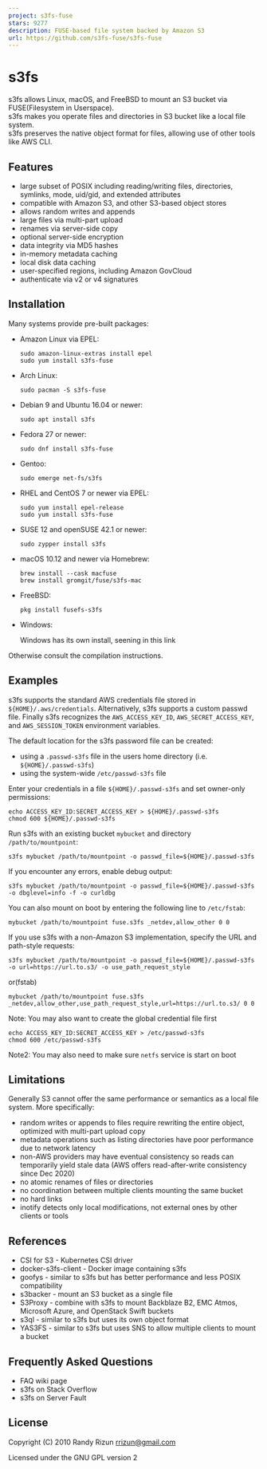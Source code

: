 ```yaml
---
project: s3fs-fuse
stars: 9277
description: FUSE-based file system backed by Amazon S3
url: https://github.com/s3fs-fuse/s3fs-fuse
---
```


s3fs
====

s3fs allows Linux, macOS, and FreeBSD to mount an S3 bucket via FUSE(Filesystem in Userspace).  
s3fs makes you operate files and directories in S3 bucket like a local file system.  
s3fs preserves the native object format for files, allowing use of other tools like AWS CLI.

Features
--------

-   large subset of POSIX including reading/writing files, directories, symlinks, mode, uid/gid, and extended attributes
-   compatible with Amazon S3, and other S3-based object stores
-   allows random writes and appends
-   large files via multi-part upload
-   renames via server-side copy
-   optional server-side encryption
-   data integrity via MD5 hashes
-   in-memory metadata caching
-   local disk data caching
-   user-specified regions, including Amazon GovCloud
-   authenticate via v2 or v4 signatures

Installation
------------

Many systems provide pre-built packages:

-   Amazon Linux via EPEL:
    
    ```
    sudo amazon-linux-extras install epel
    sudo yum install s3fs-fuse
    ```
    
-   Arch Linux:
    
    ```
    sudo pacman -S s3fs-fuse
    ```
    
-   Debian 9 and Ubuntu 16.04 or newer:
    
    ```
    sudo apt install s3fs
    ```
    
-   Fedora 27 or newer:
    
    ```
    sudo dnf install s3fs-fuse
    ```
    
-   Gentoo:
    
    ```
    sudo emerge net-fs/s3fs
    ```
    
-   RHEL and CentOS 7 or newer via EPEL:
    
    ```
    sudo yum install epel-release
    sudo yum install s3fs-fuse
    ```
    
-   SUSE 12 and openSUSE 42.1 or newer:
    
    ```
    sudo zypper install s3fs
    ```
    
-   macOS 10.12 and newer via Homebrew:
    
    ```
    brew install --cask macfuse
    brew install gromgit/fuse/s3fs-mac
    ```
    
-   FreeBSD:
    
    ```
    pkg install fusefs-s3fs
    ```
    
-   Windows:
    
    Windows has its own install, seening in this link
    

Otherwise consult the compilation instructions.

Examples
--------

s3fs supports the standard AWS credentials file stored in `${HOME}/.aws/credentials`. Alternatively, s3fs supports a custom passwd file. Finally s3fs recognizes the `AWS_ACCESS_KEY_ID`, `AWS_SECRET_ACCESS_KEY`, and `AWS_SESSION_TOKEN` environment variables.

The default location for the s3fs password file can be created:

-   using a `.passwd-s3fs` file in the users home directory (i.e. `${HOME}/.passwd-s3fs`)
-   using the system-wide `/etc/passwd-s3fs` file

Enter your credentials in a file `${HOME}/.passwd-s3fs` and set owner-only permissions:

```
echo ACCESS_KEY_ID:SECRET_ACCESS_KEY > ${HOME}/.passwd-s3fs
chmod 600 ${HOME}/.passwd-s3fs
```

Run s3fs with an existing bucket `mybucket` and directory `/path/to/mountpoint`:

```
s3fs mybucket /path/to/mountpoint -o passwd_file=${HOME}/.passwd-s3fs
```

If you encounter any errors, enable debug output:

```
s3fs mybucket /path/to/mountpoint -o passwd_file=${HOME}/.passwd-s3fs -o dbglevel=info -f -o curldbg
```

You can also mount on boot by entering the following line to `/etc/fstab`:

```
mybucket /path/to/mountpoint fuse.s3fs _netdev,allow_other 0 0
```

If you use s3fs with a non-Amazon S3 implementation, specify the URL and path-style requests:

```
s3fs mybucket /path/to/mountpoint -o passwd_file=${HOME}/.passwd-s3fs -o url=https://url.to.s3/ -o use_path_request_style
```

or(fstab)

```
mybucket /path/to/mountpoint fuse.s3fs _netdev,allow_other,use_path_request_style,url=https://url.to.s3/ 0 0
```

Note: You may also want to create the global credential file first

```
echo ACCESS_KEY_ID:SECRET_ACCESS_KEY > /etc/passwd-s3fs
chmod 600 /etc/passwd-s3fs
```

Note2: You may also need to make sure `netfs` service is start on boot

Limitations
-----------

Generally S3 cannot offer the same performance or semantics as a local file system. More specifically:

-   random writes or appends to files require rewriting the entire object, optimized with multi-part upload copy
-   metadata operations such as listing directories have poor performance due to network latency
-   non-AWS providers may have eventual consistency so reads can temporarily yield stale data (AWS offers read-after-write consistency since Dec 2020)
-   no atomic renames of files or directories
-   no coordination between multiple clients mounting the same bucket
-   no hard links
-   inotify detects only local modifications, not external ones by other clients or tools

References
----------

-   CSI for S3 - Kubernetes CSI driver
-   docker-s3fs-client - Docker image containing s3fs
-   goofys - similar to s3fs but has better performance and less POSIX compatibility
-   s3backer - mount an S3 bucket as a single file
-   S3Proxy - combine with s3fs to mount Backblaze B2, EMC Atmos, Microsoft Azure, and OpenStack Swift buckets
-   s3ql - similar to s3fs but uses its own object format
-   YAS3FS - similar to s3fs but uses SNS to allow multiple clients to mount a bucket

Frequently Asked Questions
--------------------------

-   FAQ wiki page
-   s3fs on Stack Overflow
-   s3fs on Server Fault

License
-------

Copyright (C) 2010 Randy Rizun rrizun@gmail.com

Licensed under the GNU GPL version 2
